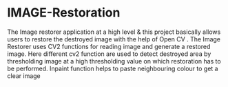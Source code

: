 # IMAGE-Restoration
The Image restorer  application   at a high level & this project basically allows users to restore the destroyed image with the help
of Open CV . The Image Restorer uses CV2 functions for reading image and  generate a restored image. Here different cv2 function are 
used to detect destroyed area by thresholding image at a high thresholding value on which restoration has to be performed.
Inpaint function helps to paste neighbouring colour to get a clear image
